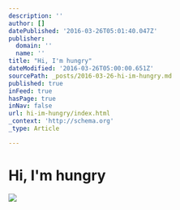 ```yaml
---
description: ''
author: []
datePublished: '2016-03-26T05:01:40.047Z'
publisher:
  domain: ''
  name: ''
title: "Hi, I'm hungry"
dateModified: '2016-03-26T05:00:00.651Z'
sourcePath: _posts/2016-03-26-hi-im-hungry.md
published: true
inFeed: true
hasPage: true
inNav: false
url: hi-im-hungry/index.html
_context: 'http://schema.org'
_type: Article

---
```

# Hi, I'm hungry
![](https://the-grid-user-content.s3-us-west-2.amazonaws.com/d37b1252-55f1-4002-b2f3-e6ec58dc7b90.png)